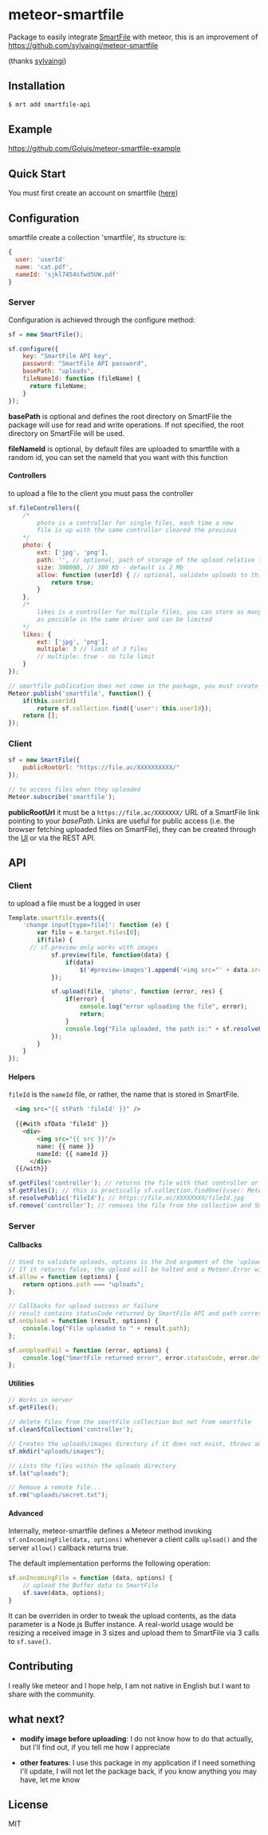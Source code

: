 meteor-smartfile
================

Package to easily integrate [SmartFile](https://www.smartfile.com/developer/) with meteor, this is an improvement of
https://github.com/sylvaingi/meteor-smartfile 

(thanks [sylvaingi](https://github.com/sylvaingi))
## Installation

```sh
$ mrt add smartfile-api
```

## Example

https://github.com/Goluis/meteor-smartfile-example

## Quick Start
You must first create an account on smartfile ([here](https://app.smartfile.com/dev/signup/))

## Configuration
smartfile create a collection 'smartfile', its structure is:
```js
{
  user: 'userId'
  name: 'cat.pdf',
  nameId: 'sjkl7454sfwd5UW.pdf'
}
```

### Server
Configuration is achieved through the configure method:

```js
sf = new SmartFile();

sf.configure({
    key: "SmartFile API key",
    password: "SmartFile API password",
    basePath: "uploads",
    fileNameId: function (fileName) {
      return fileName;
    }
});
```
**basePath** is optional and defines the root directory on SmartFile the package will
use for read and write operations. If not specified, the root directory on SmartFile will be used.

**fileNameId** is optional, by default files are uploaded to smartfile with a random id, you can set the nameId that you want with this function


#### Controllers
to upload a file to the client you must pass the controller
```js
sf.fileControllers({
	/* 
		photo is a controller for single files, each time a new 
		file is up with the same controller cleared the previous
	*/
	photo: {
		ext: ['jpg', 'png'],
		path: '', // optional, path of storage of the upload relative to basePath
		size: 300000, // 300 Kb - default is 2 Mb
		allow: function (userId) { // optional, validate uploads to this controller
			return true;
		}
	},
	/*
		likes is a controller for multiple files, you can store as many files 
		as possible in the same driver and can be limited
	*/
	likes: {
		ext: ['jpg', 'png'],
		multiple: 3 // limit of 3 files
		// multiple: true - no file limit
	}
});

// smartfile publication does not come in the package, you must create it
Meteor.publish('smartfile', function() {
	if(this.userId)
		return sf.collection.find({'user': this.userId});
	return [];
});
```

### Client
```js
sf = new SmartFile({
	publicRootUrl: "https://file.ac/XXXXXXXXXX/"
});

// to access files when they uploaded
Meteor.subscribe('smartfile');
```

**publicRootUrl** it must be a `https://file.ac/XXXXXXX/` URL of a SmartFile link 
pointing to your *basePath*.
Links are useful for public access (i.e. the browser fetching uploaded files on SmartFile), 
they can be created through the [UI](https://app.smartfile.com) or via the REST API.

## API

### Client
to upload a file must be a logged in user
```js
Template.smartfile.events({
	'change input[type=file]': function (e) {
		var file = e.target.files[0];
		if(file) {
      // sf.preview only works with images
			sf.preview(file, function(data) {
				if(data)
					$('#preview-images').append('<img src="' + data.src + '"> ' + data.width +'x' + data.height + ' ' + data.size + ' ' + data.type + ' ' + data.name + '<br>');
			});

			sf.upload(file, 'photo', function (error, res) {
				if(error) {
					console.log("error uploading the file", error);
					return;
				}
				console.log("File uploaded, the path is:" + sf.resolvePublic(res.nameId));
			});
		}
	}
});
```

#### Helpers
`fileId` is the `nameId` file, or rather, the name that is stored in SmartFile.
```html
  <img src="{{ stPath 'fileId' }}" />
  
  {{#with sfData 'fileId' }}
    <div>
	  	<img src="{{ src }}"/>
	  	name: {{ name }}
	  	nameId: {{ nameId }}
	  </div>
  {{/with}}
```

```js
sf.getFiles('controller'); // returns the file with that controller or undefined
sf.getFiles(); // this is practically sf.collection.findOne({user: Meteor.userId()});
sf.resolvePublic('fileId'); // https://file.ac/XXXXXXXX/fileId.jpg
sf.remove('controller'); // removes the file from the collection and SmartFile
```

### Server

#### Callbacks

```js
// Used to validate uploads, options is the 2nd argument of the 'upload()' client call
// If it returns false, the upload will be halted and a Meteor.Error with status 403 will be thrown
sf.allow = function (options) {
    return options.path === "uploads";
};

// Callbacks for upload success or failure
// result contains statusCode returned by SmartFile API and path corresponding to the upload
sf.onUpload = function (result, options) {
    console.log("File uploaded to " + result.path);
};

sf.onUploadFail = function (error, options) {
    console.log("SmartFile returned error", error.statusCode, error.detail);
};
```

#### Utilities

```js
// Works in server
sf.getFiles();

// delete files from the smartFile collection but not from smartfile
sf.cleanSfCollection('controller');

// Creates the uploads/images directory if it does not exist, throws an error otherwise
sf.mkdir("uploads/images");

// Lists the files within the uploads directory
sf.ls("uploads");

// Remove a remote file...
sf.rm("uploads/secret.txt");
```

#### Advanced

Internally, meteor-smartfile defines a Meteor method invoking `sf.onIncomingFile(data, options)` 
whenever a client calls `upload()` and the server `allow()` callback returns true.  

The default implementation performs the following operation:
```js
sf.onIncomingFile = function (data, options) {
    // upload the Buffer data to SmartFile
    sf.save(data, options);
}
```

It can be overriden in order to tweak the upload contents, as the data parameter is a Node.js Buffer instance. 
A real-world usage would be resizing a received image in 3 sizes and upload them 
to SmartFile via 3 calls to `sf.save()`.

## Contributing

I really like meteor and I hope help, I am not native in English but I want to share with the community.

## what next?
* **modify image before uploading**: I do not know how to do that actually, but I'll find out, if you tell me how I appreciate

* **other features**: I use this package in my application if I need something I'll update, I will not let the package back, if you know anything you may have, let me know

## License

MIT


